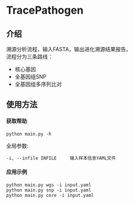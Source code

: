 # TracePathogen
## 介绍
溯源分析流程，输入FASTA，输出进化溯源结果报告。  
流程分为三条路线：  
- 核心基因 
- 全基因组SNP
- 全基因组多序列比对  

## 使用方法
#### 获取帮助
```
python main.py -h
```
全局参数:  
```
-i, --infile INFILE     输入样本信息YAML文件  
```


#### 应用示例
```
python main.py wgs -i input.yaml
python main.py snp -i input.yaml
python main.py core -i input.yaml
```
